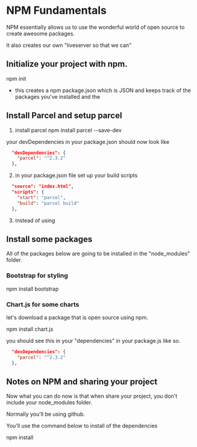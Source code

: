# NPM Fundamentals

NPM essentially allows us to use the wonderful world of open source to create awesome packages.

It also creates our own "liveserver so that we can"

## Initialize your project with npm.
npm init

- this creates a npm package.json which is JSON and keeps track of the packages you've installed and the 

## Install Parcel and setup parcel

1. install parcel
npm install parcel --save-dev

your devDependencies in your package.json should now look like
```json
  "devDependencies": {
    "parcel": "^2.3.2"
  },
```


2. in your package.json file set up your build scripts
```json
  "source": "index.html",
  "scripts": {
    "start": "parcel",
    "build": "parcel build"
  },
```

3. instead of using 

## Install some packages

All of the packages below are going to be installed in the "node_modules" folder.

### Bootstrap for styling

npm install bootstrap

### Chart.js for some charts

let's download a package that is open source using npm.

npm install chart.js

you should see this in your "dependencies" in your package.js like so.
```json
  "devDependencies": {
    "parcel": "^2.3.2"
  },
```

## Notes on NPM and sharing your project

Now what you can do now is that when share your project, you don't include your node_modules folder.

Normally you'll be using github.

You'll use the command below to install of the dependencies

npm install